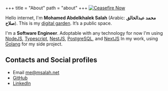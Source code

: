 +++
title = "About"
path = "about"
+++
[![Ceasefire Now](https://badge.techforpalestine.org/default)](https://techforpalestine.org/learn-more)

Hello internet, I'm **Mohamed Abdelkhalek Salah** (Arabic: **محمد عبدالخالق صلاح**). This is my  [digital garden](https://github.com/MaggieAppleton/digital-gardeners). It’s a public space.

I'm a **Software Engineer**. Adoptable with any technology for now I'm using [NodeJS](https://nodejs.org/), [Typescript](https://www.typescriptlang.org/), [NestJS](https://nestjs.com/), [PostgreSQL](https://www.postgresql.org/), and [NextJS](https://nextjs.org/) In my work, using [Golang](https://go.dev/) for my side project.

## Contacts and Social profiles

* Email [me@msalah.net](mailto:me@msalah.net)
* [GitHub](https://www.github.com/m4salah)
* [LinkedIn](https://www.linkedin.com/in/mohamed-a-salah)
